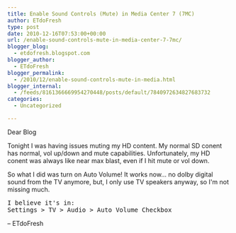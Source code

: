 ```yaml
---
title: Enable Sound Controls (Mute) in Media Center 7 (7MC)
author: ETdoFresh
type: post
date: 2010-12-16T07:53:00+00:00
url: /enable-sound-controls-mute-in-media-center-7-7mc/
blogger_blog:
  - etdofresh.blogspot.com
blogger_author:
  - ETdoFresh
blogger_permalink:
  - /2010/12/enable-sound-controls-mute-in-media.html
blogger_internal:
  - /feeds/8161366669954270448/posts/default/7840972634827683732
categories:
  - Uncategorized

---
```

Dear Blog

Tonight I was having issues muting my HD content. My normal SD conent has normal, vol up/down and mute capabilities. Unfortunately, my HD conent was always like near max blast, even if I hit mute or vol down.

So what I did was turn on Auto Volume! It works now... no dolby digital sound from the TV anymore, but, I only use TV speakers anyway, so I'm not missing much.

<pre>I believe it's in:
Settings > TV > Audio > Auto Volume Checkbox</pre>

&#8211; ETdoFresh